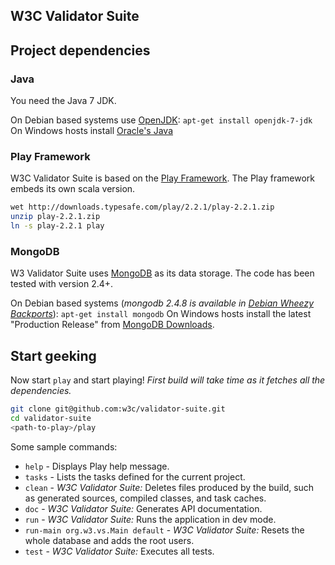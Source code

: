 W3C Validator Suite
---------------

## Project dependencies

### Java

You need the Java 7 JDK.

On Debian based systems use [OpenJDK](http://openjdk.java.net/): `apt-get install openjdk-7-jdk`
On Windows hosts install [Oracle's Java](http://www.oracle.com/technetwork/java/javase/downloads/index.html)

### Play Framework

W3C Validator Suite is based on the [Play Framework](http://www.playframework.com/).
The Play framework embeds its own scala version.

```bash
wet http://downloads.typesafe.com/play/2.2.1/play-2.2.1.zip
unzip play-2.2.1.zip
ln -s play-2.2.1 play
```

### MongoDB

W3 Validator Suite uses [MongoDB](http://www.mongodb.org/) as its data storage.
The code has been tested with version 2.4+.

On Debian based systems (_mongodb 2.4.8 is available in [Debian Wheezy Backports](http://packages.debian.org/wheezy-backports/mongodb)_): `apt-get install mongodb`
On Windows hosts install the latest "Production Release" from [MongoDB Downloads](http://www.mongodb.org/downloads).

## Start geeking

Now start `play` and start playing!
_First build will take time as it fetches all the dependencies._

```bash
git clone git@github.com:w3c/validator-suite.git
cd validator-suite
<path-to-play>/play
```

Some sample commands:
* `help` - Displays Play help message.
* `tasks` - Lists the tasks defined for the current project.
* `clean` - _W3C Validator Suite:_ Deletes files produced by the build, such as generated sources, compiled classes, and task caches.
* `doc` - _W3C Validator Suite:_ Generates API documentation.
* `run` - _W3C Validator Suite:_ Runs the application in dev mode.
* `run-main org.w3.vs.Main default` - _W3C Validator Suite:_ Resets the whole database and adds the root users.
* `test` - _W3C Validator Suite:_ Executes all tests.
